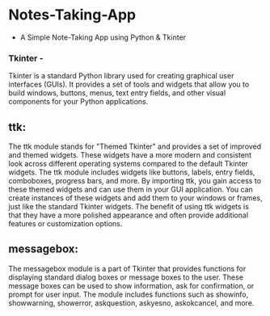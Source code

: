 # Notes-Taking-App

* A Simple Note-Taking App using Python & Tkinter

### Tkinter - 
Tkinter is a standard Python library used for creating graphical user interfaces (GUIs). It provides a set of tools and widgets that allow you to build windows, buttons, menus, text entry fields, and other visual components for your Python applications.

## ttk:
The ttk module stands for "Themed Tkinter" and provides a set of improved and themed widgets. These widgets have a more modern and consistent look across different operating systems compared to the default Tkinter widgets. The ttk module includes widgets like buttons, labels, entry fields, comboboxes, progress bars, and more.
By importing ttk, you gain access to these themed widgets and can use them in your GUI application. You can create instances of these widgets and add them to your windows or frames, just like the standard Tkinter widgets. The benefit of using ttk widgets is that they have a more polished appearance and often provide additional features or customization options.

## messagebox: 
The messagebox module is a part of Tkinter that provides functions for displaying standard dialog boxes or message boxes to the user. These message boxes can be used to show information, ask for confirmation, or prompt for user input. The module includes functions such as showinfo, showwarning, showerror, askquestion, askyesno, askokcancel, and more.
